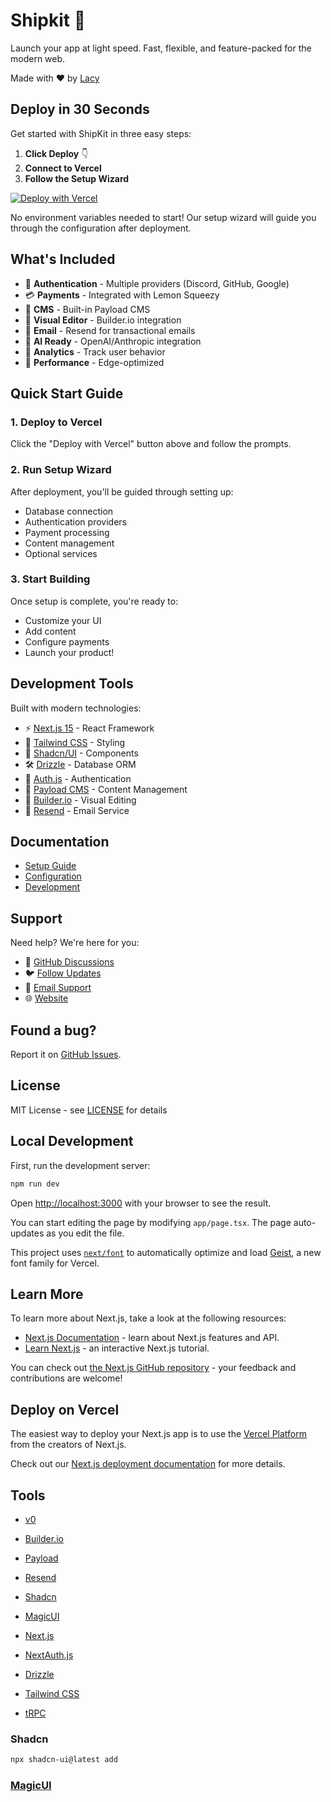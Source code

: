 # Shipkit 🚀

Launch your app at light speed. Fast, flexible, and feature-packed for the modern web.

Made with ❤️ by [Lacy](https://lacy.sh)

## Deploy in 30 Seconds

Get started with ShipKit in three easy steps:

1. **Click Deploy** 👇
2. **Connect to Vercel**
3. **Follow the Setup Wizard**

[![Deploy with Vercel](https://vercel.com/button)](https://vercel.com/new/clone?repository-url=https%3A%2F%2Fgithub.com%2Fshipkit-io%2Fbones&project-name=bones-app&repository-name=bones-app&redirect-url=https%3A%2F%2Fshipkit.io%2Fx%2Fvercel%2Fdeploy&developer-id=oac_KkY2TcPxIWTDtL46WGqwZ4BF&production-deploy-hook=Shipkit%20Deploy&demo-title=Shipkit%20Preview&demo-description=The%20official%20Shipkit%20Preview.%20A%20full%20featured%20demo%20with%20dashboards%2C%20AI%20tools%2C%20and%20integrations%20with%20Docs%2C%20Payload%2C%20and%20Builder.io&demo-url=https%3A%2F%2Fshipkit.io%2Fdemo&demo-image=%2F%2Fshipkit.io%2Fimages%2Fdemo.png)

No environment variables needed to start! Our setup wizard will guide you through the configuration after deployment.

## What's Included

- 🔐 **Authentication** - Multiple providers (Discord, GitHub, Google)
- 💳 **Payments** - Integrated with Lemon Squeezy
- 📝 **CMS** - Built-in Payload CMS
- 🎨 **Visual Editor** - Builder.io integration
- 📧 **Email** - Resend for transactional emails
- 🤖 **AI Ready** - OpenAI/Anthropic integration
- 🎯 **Analytics** - Track user behavior
- 🚀 **Performance** - Edge-optimized

## Quick Start Guide

### 1. Deploy to Vercel

Click the "Deploy with Vercel" button above and follow the prompts.

### 2. Run Setup Wizard

After deployment, you'll be guided through setting up:

- Database connection
- Authentication providers
- Payment processing
- Content management
- Optional services

### 3. Start Building

Once setup is complete, you're ready to:

- Customize your UI
- Add content
- Configure payments
- Launch your product!

## Development Tools

Built with modern technologies:

- ⚡️ [Next.js 15](https://nextjs.org) - React Framework
- 🎨 [Tailwind CSS](https://tailwindcss.com) - Styling
- 🔧 [Shadcn/UI](https://ui.shadcn.com) - Components
- 🛠 [Drizzle](https://orm.drizzle.team) - Database ORM
- 🔑 [Auth.js](https://authjs.dev) - Authentication
- 📝 [Payload CMS](https://payloadcms.com) - Content Management
- 🎨 [Builder.io](https://builder.io) - Visual Editing
- 📧 [Resend](https://resend.com) - Email Service

## Documentation

- [Setup Guide](docs/development/deployment.mdx)
- [Configuration](docs/development/environment.mdx)
- [Development](docs/development.mdx)

## Support

Need help? We're here for you:

- 💬 [GitHub Discussions](https://github.com/shipkit-io/shipkit/discussions)
- 🐦 [Follow Updates](https://twitter.com/lacybuilds)
- 📧 [Email Support](mailto:support@shipkit.io)
- 🌐 [Website](https://shipkit.io)

## Found a bug?

Report it on [GitHub Issues](https://github.com/shipkit-io/shipkit/issues).

## License

MIT License - see [LICENSE](LICENSE) for details

## Local Development

First, run the development server:

```bash
npm run dev
```

Open [http://localhost:3000](http://localhost:3000) with your browser to see the result.

You can start editing the page by modifying `app/page.tsx`. The page auto-updates as you edit the file.

This project uses [`next/font`](https://nextjs.org/docs/app/building-your-application/optimizing/fonts) to automatically optimize and load [Geist](https://vercel.com/font), a new font family for Vercel.

## Learn More

To learn more about Next.js, take a look at the following resources:

- [Next.js Documentation](https://nextjs.org/docs) - learn about Next.js features and API.
- [Learn Next.js](https://nextjs.org/learn) - an interactive Next.js tutorial.

You can check out [the Next.js GitHub repository](https://github.com/vercel/next.js) - your feedback and contributions are welcome!

## Deploy on Vercel

The easiest way to deploy your Next.js app is to use the [Vercel Platform](https://vercel.com/new?utm_medium=default-template&filter=next.js&utm_source=create-next-app&utm_campaign=create-next-app-readme) from the creators of Next.js.

Check out our [Next.js deployment documentation](https://nextjs.org/docs/app/building-your-application/deploying) for more details.

## Tools

- [v0](https://v0.dev)
- [Builder.io](https://builder.io)
- [Payload](https://payloadcms.com)
- [Resend](https://resend.com)
- [Shadcn](https://ui.shadcn.com)
- [MagicUI](https://magicui.design/)

- [Next.js](https://nextjs.org)
- [NextAuth.js](https://next-auth.js.org)
- [Drizzle](https://orm.drizzle.team)
- [Tailwind CSS](https://tailwindcss.com)
- [tRPC](https://trpc.io)

### Shadcn

```bash
npx shadcn-ui@latest add
```

### [MagicUI](https://magicui.design/)

